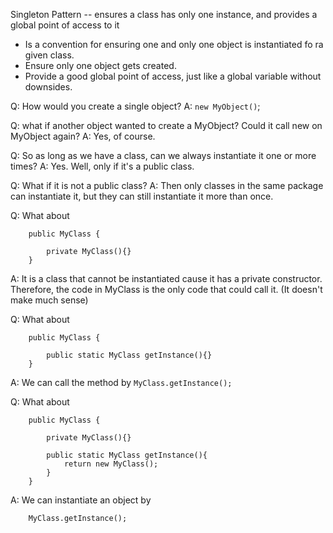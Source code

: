 Singleton Pattern
        -- ensures a class has only one instance, and provides a global point of access to it

* Is a convention for ensuring one and only one object is instantiated fo ra given class.
* Ensure only one object gets created. 
* Provide a good global point of access, just like a global variable without downsides. 


Q: How would you create a single object? 
A: `new MyObject()`; 

Q: what if another object wanted to create a MyObject? Could it call new on MyObject again? 
A: Yes, of course. 

Q: So as long as we have a class, can we always instantiate it one or more times? 
A: Yes. Well, only if it's a public class. 

Q: What if it is not a public class? 
A: Then only classes in the same package can instantiate it, but they can still instantiate it more than once. 

Q: What about 

        public MyClass {
            
            private MyClass(){}
        }
A: It is a class that cannot be instantiated cause it has a private constructor. 
    Therefore, the code in MyClass is the only code that could call it. (It doesn't make much sense)

Q: What about 

        public MyClass {
        
            public static MyClass getInstance(){}
        }
A: We can call the method by `MyClass.getInstance(); `

Q: What about 

        public MyClass {
        
            private MyClass(){}
            
            public static MyClass getInstance(){
                return new MyClass(); 
            }
        }
A: We can instantiate an object by 

        MyClass.getInstance(); 